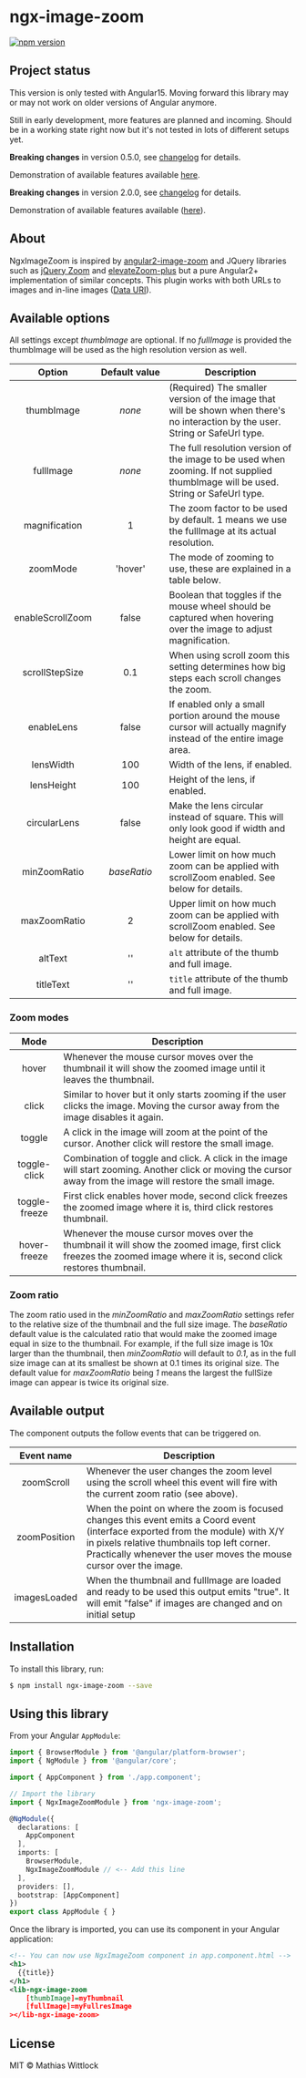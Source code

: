 # ngx-image-zoom

[![npm version](http://img.shields.io/npm/v/ngx-image-zoom.svg)](https://npmjs.org/package/ngx-image-zoom)

## Project status

This version is only tested with Angular15. Moving forward this library may or may not work on older versions
of Angular anymore.

Still in early development, more features are planned and incoming. Should be in a working 
state right now but it's not tested in lots of different setups yet.

**Breaking changes** in version 0.5.0, see [changelog](CHANGELOG.md) for details.

Demonstration of available features available [here](https://wittlock.github.io/ngx-image-zoom/).


**Breaking changes** in version 2.0.0, see [changelog](CHANGELOG.md) for details.

Demonstration of available features available ([here](https://wittlock.github.io/ngx-image-zoom/)).

## About

NgxImageZoom is inspired by [angular2-image-zoom](https://github.com/brtnshrdr/angular2-image-zoom) and 
JQuery libraries such as [jQuery Zoom](http://www.jacklmoore.com/zoom/) and
[elevateZoom-plus](http://igorlino.github.io/elevatezoom-plus/) but a pure Angular2+ implementation of
similar concepts. This plugin works with both URLs to images and in-line images
([Data URI](https://en.wikipedia.org/wiki/Data_URI_scheme)).

## Available options

All settings except *thumbImage* are optional. If no *fullImage* is provided the thumbImage will be
used as the high resolution version as well.

|      Option      | Default&#160;value | Description                                                                                                                        |
|:----------------:|:------------------:|------------------------------------------------------------------------------------------------------------------------------------|
|    thumbImage    |       *none*       | (Required) The smaller version of the image that will be shown when there's no interaction by the user. String or SafeUrl type.    |
|    fullImage     |       *none*       | The full resolution version of the image to be used when zooming. If not supplied thumbImage will be used. String or SafeUrl type. |
|  magnification   |         1          | The zoom factor to be used by default. 1 means we use the fullImage at its actual resolution.                                      |
|     zoomMode     |      'hover'       | The mode of zooming to use, these are explained in a table below.                                                                  |
| enableScrollZoom |       false        | Boolean that toggles if the mouse wheel should be captured when hovering over the image to adjust magnification.                   |
|  scrollStepSize  |        0.1         | When using scroll zoom this setting determines how big steps each scroll changes the zoom.                                         |
|    enableLens    |       false        | If enabled only a small portion around the mouse cursor will actually magnify instead of the entire image area.                    |
|    lensWidth     |        100         | Width of the lens, if enabled.                                                                                                     |
|    lensHeight    |        100         | Height of the lens, if enabled.                                                                                                    |
|   circularLens   |       false        | Make the lens circular instead of square. This will only look good if width and height are equal.                                  |
|   minZoomRatio   |    *baseRatio*     | Lower limit on how much zoom can be applied with scrollZoom enabled. See below for details.                                        |
|   maxZoomRatio   |         2          | Upper limit on how much zoom can be applied with scrollZoom enabled. See below for details.                                        |
|     altText      |         ''         | `alt` attribute of the thumb and full image.                                                                                       |
|    titleText     |         ''         | `title` attribute of the thumb and full image.                                                                                     |

### Zoom modes
|     Mode      | Description                                                                                                                                                          |
|:-------------:|----------------------------------------------------------------------------------------------------------------------------------------------------------------------|
|     hover     | Whenever the mouse cursor moves over the thumbnail it will show the zoomed image until it leaves the thumbnail.                                                      |
|     click     | Similar to hover but it only starts zooming if the user clicks the image. Moving the cursor away from the image disables it again.                                   |
|    toggle     | A click in the image will zoom at the point of the cursor. Another click will restore the small image.                                                               |
| toggle-click  | Combination of toggle and click. A click in the image will start zooming. Another click or moving the cursor away from the image will restore the small image.       |
| toggle-freeze | First click enables hover mode, second click freezes the zoomed image where it is, third click restores thumbnail.                                                   |
| hover-freeze  | Whenever the mouse cursor moves over the thumbnail it will show the zoomed image, first click freezes the zoomed image where it is, second click restores thumbnail. |

### Zoom ratio
The zoom ratio used in the *minZoomRatio* and *maxZoomRatio* settings refer to the relative size of the thumbnail
and the full size image. The *baseRatio* default value is the calculated ratio that would make the zoomed image equal
in size to the thumbnail. For example, if the full size image is 10x larger than the thumbnail, then *minZoomRatio* will
default to *0.1*, as in the full size image can at its smallest be shown at 0.1 times its original size. The default
value for *maxZoomRatio* being *1* means the largest the fullSize image can appear is twice its original size. 

## Available output

The component outputs the follow events that can be triggered on.

| Event&#160;name | Description                                                                                                                                                                                                                                          |
|:---------------:|------------------------------------------------------------------------------------------------------------------------------------------------------------------------------------------------------------------------------------------------------|
|   zoomScroll    | Whenever the user changes the zoom level using the scroll wheel this event will fire with the current zoom ratio (see above).                                                                                                                        |
|  zoomPosition   | When the point on where the zoom is focused changes this event emits a Coord event (interface exported from the module) with X/Y in pixels relative thumbnails top left corner. Practically whenever the user moves the mouse cursor over the image. |
|  imagesLoaded   | When the thumbnail and fullImage are loaded and ready to be used this output emits "true". It will emit "false" if images are changed and on initial setup                                                                                           |

## Installation

To install this library, run:

```bash
$ npm install ngx-image-zoom --save
```

## Using this library

From your Angular `AppModule`:

```typescript
import { BrowserModule } from '@angular/platform-browser';
import { NgModule } from '@angular/core';

import { AppComponent } from './app.component';

// Import the library
import { NgxImageZoomModule } from 'ngx-image-zoom';

@NgModule({
  declarations: [
    AppComponent
  ],
  imports: [
    BrowserModule,
    NgxImageZoomModule // <-- Add this line
  ],
  providers: [],
  bootstrap: [AppComponent]
})
export class AppModule { }
```

Once the library is imported, you can use its component in your Angular application:

```xml
<!-- You can now use NgxImageZoom component in app.component.html -->
<h1>
  {{title}}
</h1>
<lib-ngx-image-zoom
    [thumbImage]=myThumbnail
    [fullImage]=myFullresImage
></lib-ngx-image-zoom>
```

## License

MIT © Mathias Wittlock

